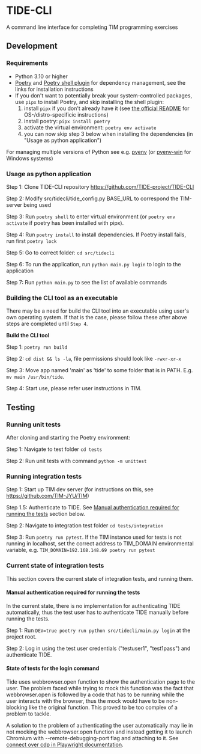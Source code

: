 # TIDE-CLI

A command line interface for completing TIM programming exercises

## Development

### Requirements

- Python 3.10 or higher
- [Poetry](https://python-poetry.org/docs/#installation) and [Poetry shell plugin](https://github.com/python-poetry/poetry-plugin-shell) for dependency management, see the links for installation instructions
- If you don't want to potentially break your system-controlled packages, use `pipx` to install Poetry, and skip installing the shell plugin:
	1. install `pipx` if you don't already have it (see [the official README](https://github.com/pypa/pipx) for OS-/distro-specificic instructions)
	2. install poetry: `pipx install poetry`
	3. activate the virtual environment: `poetry env activate`
	4. you can now skip step 3 below when installing the dependencies (in "Usage as python application")

For managing multiple versions of Python see e.g. [pyenv](https://github.com/pyenv/pyenv) (or [pyenv-win](https://github.com/pyenv-win/pyenv-win) for Windows systems)

### Usage as python application

Step 1: Clone TIDE-CLI repository https://github.com/TIDE-project/TIDE-CLI

Step 2: Modify src/tidecli/tide_config.py BASE_URL to correspond the TIM-server being used

Step 3: Run `poetry shell` to enter virtual environment (or `poetry env activate` if poetry has been installed with pipx). 

Step 4: Run `poetry install` to install dependencies. If Poetry install fails, run first `poetry lock`

Step 5: Go to correct folder: `cd src/tidecli`

Step 6: To run the application, run `python main.py login` to login to the application

Step 7: Run `python main.py` to see the list of available commands

### Building the CLI tool as an executable

There may be a need for build the CLI tool into an executable using user's own operating system. If that is the case, please follow these after above steps are completed until `Step 4`.

**Build the CLI tool**

Step 1: `poetry run build`

Step 2: `cd dist && ls -la`, file permissions should look like `-rwxr-xr-x`

Step 3: Move app named 'main' as 'tide' to some folder that is in PATH. E.g. `mv main /usr/bin/tide`.

Step 4: Start use, please refer user instructions in TIM.

## Testing

### Running unit tests

After cloning and starting the Poetry environment:

Step 1: Navigate to test folder `cd tests`

Step 2: Run unit tests with command `python -m unittest`

### Running integration tests

Step 1: Start up TIM dev server (for instructions on this, see https://github.com/TIM-JYU/TIM)

Step 1.5: Authenticate to TIDE. See [Manual authentication required for running the tests](#manual-authentication-required-for-running-the-tests) section below.

Step 2: Navigate to integration test folder `cd tests/integration`

Step 3: Run `poetry run pytest`. If the TIM instance used for tests is not running in localhost, set the correct address to TIM_DOMAIN environmental variable, e.g. `TIM_DOMAIN=192.168.148.69 poetry run pytest`

### Current state of integration tests

This section covers the current state of integration tests, and running them.

#### Manual authentication required for running the tests

In the current state, there is no implementation for authenticating TIDE automatically, thus the test user has to authenticate TIDE manually before running the tests.

Step 1: Run `DEV=true poetry run python src/tidecli/main.py login` at the project root.

Step 2: Log in using the test user credentials ("testuser1", "test1pass") and authenticate TIDE.

#### State of tests for the login command

Tide uses webbrowser.open function to show the authentication page to the user.
The problem faced while trying to mock this function was the fact that
webbrowser.open is followed by a code that has to be running while the user
interacts with the browser, thus the mock would have to be non-blocking like
the original function. This proved to be too complex of a problem to tackle.

A solution to the problem of authenticating the user automatically may lie in not mocking the webbrowser.open function and instead getting it to launch Chromium with --remote-debugging-port flag and attaching to it. See [connect over cdp in Playwright documentation](https://playwright.dev/python/docs/api/class-browsertype#browser-type-connect-over-cdp).

